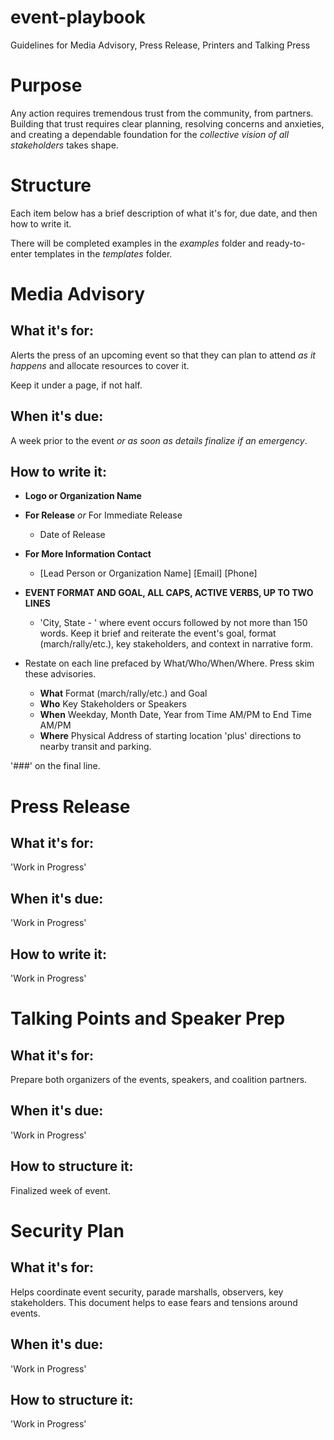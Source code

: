 # event-playbook
 Guidelines for Media Advisory, Press Release, Printers and Talking Press

# Purpose
Any action requires tremendous trust from the community, from partners. Building that trust requires clear planning, resolving concerns and anxieties, and creating a dependable foundation for the _collective vision of all stakeholders_ takes shape.

# Structure
Each item below has a brief description of what it's for, due date, and then how to write it.

There will be completed examples in the _examples_ folder and ready-to-enter templates in the _templates_ folder.

# Media Advisory
## What it's for:
Alerts the press of an upcoming event so that they can plan to attend _as it happens_ and allocate resources to cover it.

Keep it under a page, if not half.

## When it's due:
A week prior to the event _or as soon as details finalize if an emergency_.

## How to write it:
* __Logo or Organization Name__
* __For Release__ _or_ For Immediate Release
  * Date of Release
* __For More Information Contact__
  * [Lead Person or Organization Name] [Email] [Phone]

* __EVENT FORMAT AND GOAL, ALL CAPS, ACTIVE VERBS, UP TO TWO LINES__
  * 'City, State - ' where event occurs followed by not more than 150 words. Keep it brief and reiterate the event's goal, format (march/rally/etc.), key stakeholders, and context in narrative form.

* Restate on each line prefaced by What/Who/When/Where. Press skim these advisories.
  * __What__	Format (march/rally/etc.) and Goal
  * __Who__	Key Stakeholders or Speakers	
  * __When__	Weekday, Month Date, Year from Time AM/PM to End Time AM/PM
  * __Where__	Physical Address of starting location 'plus' directions to nearby transit and parking.

'###' on the final line.

# Press Release
## What it's for:
'Work in Progress'

## When it's due:
'Work in Progress'

## How to write it:
'Work in Progress'

# Talking Points and Speaker Prep
## What it's for:
Prepare both organizers of the events, speakers, and coalition partners.

## When it's due:
'Work in Progress'

## How to structure it:
Finalized week of event.

# Security Plan
## What it's for:
Helps coordinate event security, parade marshalls, observers, key stakeholders. This document helps to ease fears and tensions around events.

## When it's due:
'Work in Progress'

## How to structure it:
'Work in Progress'